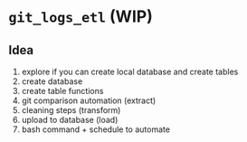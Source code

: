 # ```git_logs_etl``` (WIP) #

## Idea ## 

1. explore if you can create local database and create tables 
2. create database 
3. create table functions
4. git comparison automation (extract)
5. cleaning steps (transform)
6. upload to database (load) 
7. bash command + schedule to automate
 
